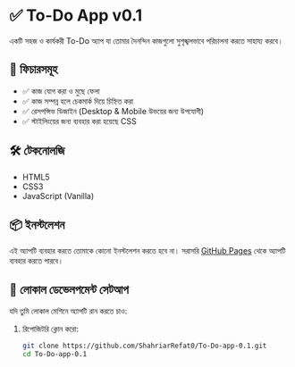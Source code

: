 # ✅ To-Do App v0.1

একটি সহজ ও কার্যকরী To-Do অ্যাপ যা তোমার দৈনন্দিন কাজগুলো সুশৃঙ্খলভাবে পরিচালনা করতে সাহায্য করবে।

## 🚀 ফিচারসমূহ

- ✅ কাজ যোগ করা ও মুছে ফেলা
- ✅ কাজ সম্পন্ন হলে চেকমার্ক দিয়ে চিহ্নিত করা
- ✅ রেসপন্সিভ ডিজাইন (Desktop & Mobile উভয়ের জন্য উপযোগী)
- ✅ স্টাইলিংয়ের জন্য ব্যবহার করা হয়েছে CSS

## 🛠️ টেকনোলজি

- HTML5
- CSS3
- JavaScript (Vanilla)

## 📦 ইনস্টলেশন

এই অ্যাপটি ব্যবহার করতে তোমাকে কোনো ইনস্টলেশন করতে হবে না। সরাসরি [GitHub Pages](https://shahriarrefat0.github.io/To-Do-app-0.1/) থেকে অ্যাপটি ব্যবহার করতে পারবে।

## 🔧 লোকাল ডেভেলপমেন্ট সেটআপ

যদি তুমি লোকাল মেশিনে অ্যাপটি রান করতে চাও:

1. রিপোজিটরি ক্লোন করো:
   ```bash
   git clone https://github.com/ShahriarRefat0/To-Do-app-0.1.git
   cd To-Do-app-0.1
